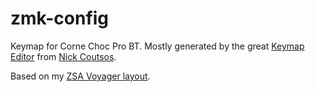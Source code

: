 # zmk-config

Keymap for Corne Choc Pro BT. Mostly generated by the great [Keymap Editor](https://nickcoutsos.github.io/keymap-editor/)
from [Nick Coutsos](https://nickcoutsos.github.io/).

Based on my [ZSA Voyager layout](https://configure.zsa.io/voyager/layouts/ageno/).

